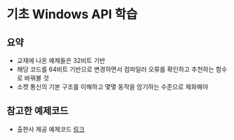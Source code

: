 # 기초 Windows API 학습

## 요약 
- 교재에 나온 예제들은 32비트 기반
- 해당 코드를 64비트 기반으로 변경하면서 컴파일러 오류를 확인하고 추천하는 함수로 바꿔볼 것
- 소켓 통신의 기본 구조를 이해하고 몇몇 동작을 암기하는 수준으로 체화해야

## 참고한 예제코드
- 출판사 제공 예제코드 [링크](https://dw.hanbit.co.kr/exam/4044/)